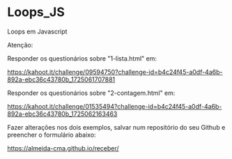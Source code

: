 # Loops_JS
Loops em Javascript

Atenção:

Responder os questionários sobre "1-lista.html" em: 

https://kahoot.it/challenge/09594750?challenge-id=b4c24f45-a0df-4a6b-892a-ebc36c43780b_1725061707881

Responder os questionários sobre "2-contagem.html" em: 

https://kahoot.it/challenge/01535494?challenge-id=b4c24f45-a0df-4a6b-892a-ebc36c43780b_1725062163463

Fazer alterações nos dois exemplos, salvar num repositório do seu Github e preencher o formulário abaixo:

https://almeida-cma.github.io/receber/
